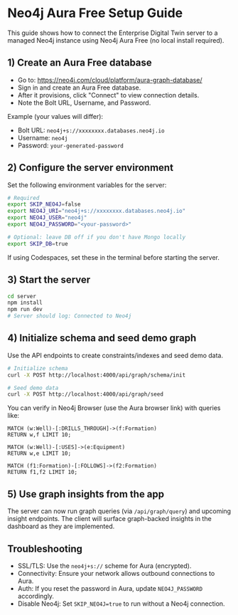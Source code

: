 # Neo4j Aura Free Setup Guide

This guide shows how to connect the Enterprise Digital Twin server to a managed Neo4j instance using Neo4j Aura Free (no local install required).

## 1) Create an Aura Free database
- Go to: https://neo4j.com/cloud/platform/aura-graph-database/
- Sign in and create an Aura Free database.
- After it provisions, click "Connect" to view connection details.
- Note the Bolt URL, Username, and Password.

Example (your values will differ):
- Bolt URL: `neo4j+s://xxxxxxxx.databases.neo4j.io`
- Username: `neo4j`
- Password: `your-generated-password`

## 2) Configure the server environment
Set the following environment variables for the server:

```bash
# Required
export SKIP_NEO4J=false
export NEO4J_URI="neo4j+s://xxxxxxxx.databases.neo4j.io"
export NEO4J_USER="neo4j"
export NEO4J_PASSWORD="<your-password>"

# Optional: leave DB off if you don't have Mongo locally
export SKIP_DB=true
```

If using Codespaces, set these in the terminal before starting the server.

## 3) Start the server
```bash
cd server
npm install
npm run dev
# Server should log: Connected to Neo4j
```

## 4) Initialize schema and seed demo graph
Use the API endpoints to create constraints/indexes and seed demo data.

```bash
# Initialize schema
curl -X POST http://localhost:4000/api/graph/schema/init

# Seed demo data
curl -X POST http://localhost:4000/api/graph/seed
```

You can verify in Neo4j Browser (use the Aura browser link) with queries like:
```cypher
MATCH (w:Well)-[:DRILLS_THROUGH]->(f:Formation)
RETURN w,f LIMIT 10;

MATCH (w:Well)-[:USES]->(e:Equipment)
RETURN w,e LIMIT 10;

MATCH (f1:Formation)-[:FOLLOWS]->(f2:Formation)
RETURN f1,f2 LIMIT 10;
```

## 5) Use graph insights from the app
The server can now run graph queries (via `/api/graph/query`) and upcoming insight endpoints. The client will surface graph-backed insights in the dashboard as they are implemented.

## Troubleshooting
- SSL/TLS: Use the `neo4j+s://` scheme for Aura (encrypted).
- Connectivity: Ensure your network allows outbound connections to Aura.
- Auth: If you reset the password in Aura, update `NEO4J_PASSWORD` accordingly.
- Disable Neo4j: Set `SKIP_NEO4J=true` to run without a Neo4j connection.
